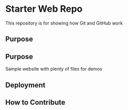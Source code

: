 # Starter Web Repo

This repository is for showing how Git and GitHub work

## Purpose

## Purpose

Sample website with plenty of files for demos

## Deployment

## How to Contribute
